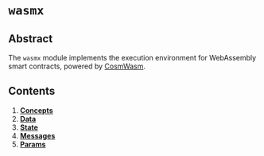 <!--
order: 0
title: Wasmx Overview
parent:
  title: "wasmx"
-->

# `wasmx`

## Abstract

The `wasmx` module implements the execution environment for WebAssembly smart contracts, powered by [CosmWasm](https://cosmwasm.com).

## Contents

1. **[Concepts](./01_concepts.md)**
2. **[Data](./02_data.md)**
3. **[State](./03_state.md)**
4. **[Messages](./04_messages.md)**
5. **[Params](./05_params.md)**